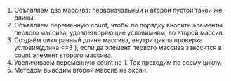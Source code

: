 1. Объявляем два массива: первоначальный и второй пустой такой же длины.
2. Объявляем переменную count, чтобы по порядку вносить элементы первого массива, удовлетворяющие условимиям, во второй массив.
3. Создаём цикл равный длине массива, внутри цикла проверка условия(длина <=3 ), если да элемент первого массива заносится в count элемент второго массива.
4. Увеличиваем переменную count на 1. Так проходим по всему циклу.
5. Методом выводим второй массив на экран.